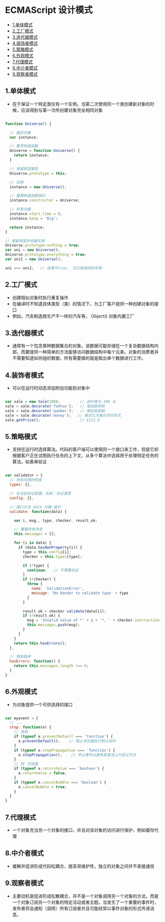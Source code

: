 # ECMAScript 设计模式

* [1.单体模式](#singleton)
* [2.工厂模式](#foctory)
* [3.迭代器模式](#iterate)
* [4.装饰者模式](#decorate)
* [5.策略模式](#strategy)
* [6.外观模式](#facade)
* [7.代理模式](#proxy)
* [8.中介者模式](#mediation)
* [9.观察者模式](#observer)


## <a name="singleton"></a>1.单体模式

  * 在于保证一个特定类仅有一个实例。当第二次使用同一个类创建新对象的时候，应该得到与第一次所创建对象完全相同对象

```js

function Universe() {

  // 缓存对象
  var instance;

  // 重写构造函数
  Universe = function Universe() {
    return instance;
  }

  // 保留原型属性
  Universe.prototype = this;

  // 实例
  instance = new Universe();

  // 重置构造函数指针
  instance.constructor = Universe;

  // 所有功能
  instance.start_time = 0;
  instance.bang = 'Big';

  return instance;
}

// 更新原型并创建实例
Universe.prototype.nothing = true;
var uni = new Universe();
Universe.prototype.everything = true;
var uni2 = new Universe();

uni === uni2;   // 结果为true， 它们是相同的实例

```


## <a name="foctory"></a>2.工厂模式

  * 创建相似对象时执行重复操作
  * 在编译时不知道具体类型（类）的情况下，为工厂客户提供一种创建对象的接口
  * 例如，汽车制造商生产不一样的汽车等， Object() 对象内置工厂


## <a name="iterate"></a>3.迭代器模式

  * 通常有一个包含某种数据集合的对象。该数据可能存储在一个复杂数据结构内部，而要提供一种简单的方法能够访问数据结构中每个元素。对象的消费者并不需要知道如何组织数据，所有需要做的就是取出单个数据进行工作。


## <a name="decorate"></a>4.装饰者模式

  * 可以在运行时动态添加附加功能到对象中

```js

var sale = new Sale(100);         // 该价格为 100 元
sale = sale.decorate('fedtax');   // 增加联邦税
sale = sale.decorate('quebec');   // 增加省级税
sale = sale.decorate('money');   // 格式化为美元货币形式
sale.getPrice();                  // $112.8

```


## <a name="strategy"></a>5.策略模式

  * 支持在运行时选择算法。代码的客户端可以使用同一个接口来工作，但是它却根据客户正在试图执行任务的上下文，从多个算法中选择用于处理特定任务的算法。如表单验证

```js

var validator = {
  // 所有可用的检查
  types: {},

  // 在当前验证配置，名称：验证类型
  config: {},

  // 接口方法 data 为键-值对
  validate: function(data) {

    var i, msg,, type, checker, result_ok;

    // 重置所有消息
    this.messages = [];

    for (i in data) {
      if (data.hasOwnProperty(i)) {
        type = this.config[i];
        checker = this.types[type];

        if (!type) {
          continue;   // 不需要验证
        }
        if (!checker) {
          throw {
            name: 'ValidationError',
            message: 'No Hander to validate type' + type
          }
        }

        result_ok = checker.validate(data[i]);
        if (!result_ok) {
          msg = 'Invalid value of *' + i + '*, ' + checker.instructions;
          this.messages.push(msg);
        }
      }
    }
    return this.hasErrors();
  },

  // 帮助程序
  hasErrors: function() {
    return this.messages.length !== 0;
  }
}

```


## <a name="facade"></a>6.外观模式

  * 为对象提供一个可供选择的接口

```js

var myevent = {
  // ...
  stop: function(e) {
    // 其他
    if (typeof e.preventDefault === 'function') {
      e.preventDefault();    // 阻止浏览器执行默认动作
    }
    if (typeof e.stopPropagation === 'function') {
      e.stopPropagation();    // 中止事件以避免其冒泡上升到父节点
    }
    // IE 浏览器
    if (typeof e.returnValue === 'boolean') {
      e.returnValue = false;
    }
    if (typeof e.cancelBubble === 'boolean') {
      e.cancelBubble = true;
    }
  }
}

```


## <a name="proxy"></a>7.代理模式

  * 一个对象充当另一个对象的接口，并且对该对象的访问进行保护，例如缓存代理


## <a name="mediation"></a>8.中介者模式

  * 缓解并促进形成代码松耦合，提高哥维护性，独立的对象之间并不直接通信


## <a name="observer"></a>9.观察者模式

  * 主要动机是促进形成松散耦合，并不是一个对象调用另一个对象的方法，而是一个对象订阅另一个对象的特定活动或者主题。当发生了一个重要的事件时，发布者将会通知（调用）所有订阅者并且可能经常以事件对象的形式传递消息。
  